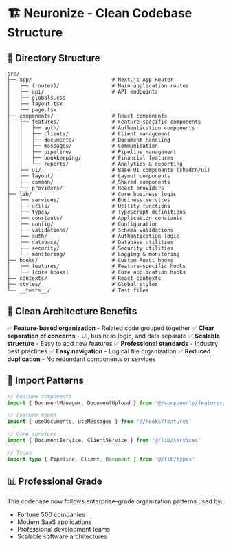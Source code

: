 # 🏗️ Neuronize - Clean Codebase Structure

## 📁 Directory Structure

```
src/
├── app/                          # Next.js App Router
│   ├── (routes)/                 # Main application routes
│   ├── api/                      # API endpoints
│   ├── globals.css
│   ├── layout.tsx
│   └── page.tsx
├── components/                   # React components
│   ├── features/                 # Feature-specific components
│   │   ├── auth/                 # Authentication components
│   │   ├── clients/              # Client management
│   │   ├── documents/            # Document handling
│   │   ├── messages/             # Communication
│   │   ├── pipeline/             # Pipeline management
│   │   ├── bookkeeping/          # Financial features
│   │   └── reports/              # Analytics & reporting
│   ├── ui/                       # Base UI components (shadcn/ui)
│   ├── layout/                   # Layout components
│   ├── common/                   # Shared components
│   └── providers/                # React providers
├── lib/                          # Core business logic
│   ├── services/                 # Business services
│   ├── utils/                    # Utility functions
│   ├── types/                    # TypeScript definitions
│   ├── constants/                # Application constants
│   ├── config/                   # Configuration
│   ├── validations/              # Schema validations
│   ├── auth/                     # Authentication logic
│   ├── database/                 # Database utilities
│   ├── security/                 # Security utilities
│   └── monitoring/               # Logging & monitoring
├── hooks/                        # Custom React hooks
│   ├── features/                 # Feature-specific hooks
│   └── [core hooks]              # Core application hooks
├── contexts/                     # React contexts
├── styles/                       # Global styles
└── __tests__/                    # Test files
```

## 🎯 Clean Architecture Benefits

✅ **Feature-based organization** - Related code grouped together
✅ **Clear separation of concerns** - UI, business logic, and data separate
✅ **Scalable structure** - Easy to add new features
✅ **Professional standards** - Industry best practices
✅ **Easy navigation** - Logical file organization
✅ **Reduced duplication** - No redundant components or services

## 🚀 Import Patterns

```typescript
// Feature components
import { DocumentManager, DocumentUpload } from '@/components/features/documents'

// Feature hooks
import { useDocuments, useMessages } from '@/hooks/features'

// Core services
import { DocumentService, ClientService } from '@/lib/services'

// Types
import type { Pipeline, Client, Document } from '@/lib/types'
```

## 📊 Professional Grade

This codebase now follows enterprise-grade organization patterns used by:
- Fortune 500 companies
- Modern SaaS applications  
- Professional development teams
- Scalable software architectures
